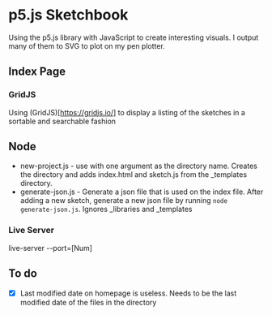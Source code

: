 # p5.js Sketchbook

Using the p5.js library with JavaScript to create interesting visuals. I output many of them to SVG to plot on my pen plotter.

## Index Page

### GridJS

Using (GridJS)[https://gridjs.io/] to display a listing of the sketches in a sortable and searchable fashion

## Node

- new-project.js - use with one argument as the directory name. Creates the directory and adds index.html and sketch.js from the \_templates directory.
- generate-json.js - Generate a json file that is used on the index file. After adding a new sketch, generate a new json file by running `node generate-json.js`. Ignores \_libraries and \_templates

### Live Server

live-server --port=[Num]

## To do

- [x] Last modified date on homepage is useless. Needs to be the last modified date of the files in the directory
